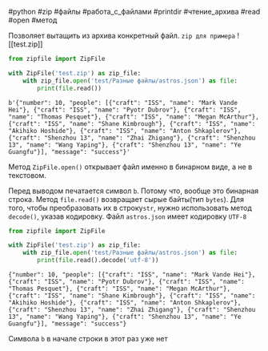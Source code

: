 #python #zip #файлы #работа_с_файлами #printdir #чтение_архива #read #open #метод


Позволяет вытащить из архива конкретный файл.
`zip для примера`
![[test.zip]]
```python
from zipfile import ZipFile

with ZipFile('test.zip') as zip_file:
    with zip_file.open('test/Разные файлы/astros.json') as file:
        print(file.read())
```
```
b'{"number": 10, "people": [{"craft": "ISS", "name": "Mark Vande Hei"}, {"craft": "ISS", "name": "Pyotr Dubrov"}, {"craft": "ISS", "name": "Thomas Pesquet"}, {"craft": "ISS", "name": "Megan McArthur"}, {"craft": "ISS", "name": "Shane Kimbrough"}, {"craft": "ISS", "name": "Akihiko Hoshide"}, {"craft": "ISS", "name": "Anton Shkaplerov"}, {"craft": "Shenzhou 13", "name": "Zhai Zhigang"}, {"craft": "Shenzhou 13", "name": "Wang Yaping"}, {"craft": "Shenzhou 13", "name": "Ye Guangfu"}], "message": "success"}'
```
Метод `ZipFile.open()` открывает файл именно в бинарном виде, а не в текстовом.

Перед выводом печатается символ `b`.  Потому что, вообще это бинарная строка. Метод `file.read()` возвращает сырые байты(тип `bytes`). Для того, чтобы преобразовать их в строку`str`, нужно использовать метод `decode()`, указав кодировку. Файл `astros.json` имеет кодировку `UTF-8`
```python
from zipfile import ZipFile

with ZipFile('test.zip') as zip_file:
    with zip_file.open('test/Разные файлы/astros.json') as file:
        print(file.read().decode('utf-8'))
```
```
{"number": 10, "people": [{"craft": "ISS", "name": "Mark Vande Hei"}, {"craft": "ISS", "name": "Pyotr Dubrov"}, {"craft": "ISS", "name": "Thomas Pesquet"}, {"craft": "ISS", "name": "Megan McArthur"}, {"craft": "ISS", "name": "Shane Kimbrough"}, {"craft": "ISS", "name": "Akihiko Hoshide"}, {"craft": "ISS", "name": "Anton Shkaplerov"}, {"craft": "Shenzhou 13", "name": "Zhai Zhigang"}, {"craft": "Shenzhou 13", "name": "Wang Yaping"}, {"craft": "Shenzhou 13", "name": "Ye Guangfu"}], "message": "success"}
```
Символа `b` в начале строки в этот раз уже нет